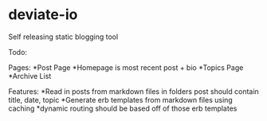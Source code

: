 deviate-io
==========

Self releasing static blogging tool

Todo:

Pages:
*Post Page
*Homepage is most recent post + bio
*Topics Page
*Archive List

Features:
*Read in posts from markdown files in folders
	post should contain title, date, topic
*Generate erb templates from markdown files using caching
*dynamic routing should be based off of those erb templates





